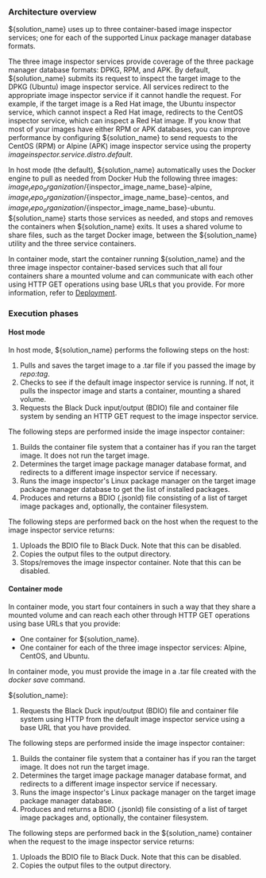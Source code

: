 ### Architecture overview

${solution_name} uses up to three container-based image inspector services; 
one for each of the supported Linux package manager database formats.

The three image inspector services provide coverage of the three package manager database formats: DPKG, RPM, and APK.
By default, ${solution_name} submits its request to inspect the target image to the DPKG (Ubuntu) image inspector service. All services 
redirect to the appropriate image inspector service if it cannot handle the request. For example,
if the target image is a Red Hat image, the Ubuntu inspector service, which cannot inspect a Red Hat image, 
redirects to the CentOS inspector
service, which can inspect a Red Hat image. If you know
that most of your images have either RPM or APK databases, you can improve performance by configuring
${solution_name} to send requests to the CentOS (RPM) or Alpine (APK) image inspector service using
the property *imageinspector.service.distro.default*.

In host mode (the default), ${solution_name} automatically uses the Docker engine to pull as
needed from Docker Hub
the following three images: ${image_repo_organization}/${inspector_image_name_base}-alpine, 
${image_repo_organization}/${inspector_image_name_base}-centos, and ${image_repo_organization}/${inspector_image_name_base}-ubuntu.
${solution_name} starts those services as needed,
and stops and removes the containers when ${solution_name} exits. It uses a shared volume to share files, such as the target Docker image,
between the ${solution_name} utility and the three service containers.

In container mode, start the container running ${solution_name} and the three image inspector container-based services such that
all four containers share a mounted volume and can communicate with each other using HTTP GET operations using base URLs that you provide.
For more information, refer to [Deployment](deployment.md).

### Execution phases

#### Host mode

In host mode, ${solution_name} performs the following steps on the host:

1. Pulls and saves the target image to a .tar file if you passed the image by *repo:tag*.
2. Checks to see if the default image inspector service is running. If not, it pulls the inspector image and
starts a container, mounting a shared volume.
3. Requests the Black Duck input/output (BDIO) file and container file system by sending an HTTP GET request to the image inspector service.

The following steps are performed inside the image inspector container:

1. Builds the container file system that a container has if you ran the target image. It does not run the target image.
2. Determines the target image package manager database format, and redirects to a different image inspector service if necessary.
3. Runs the image inspector's Linux package manager on the target image package manager database to get the list of
installed packages.
4. Produces and returns a BDIO (.jsonld) file consisting of a list of target image packages and, optionally, the container filesystem.

The following steps are performed back on the host when the request to the image inspector service returns:

1. Uploads the BDIO file to Black Duck.  Note that this can be disabled.
2. Copies the output files to the output directory.
3. Stops/removes the image inspector container.  Note that this can be disabled.

#### Container mode

In container mode, you start four containers in such a way that they share a mounted volume and can reach each other through HTTP GET operations using
base URLs that you provide:

* One container for ${solution_name}.
* One container for each of the three image inspector services: Alpine, CentOS, and Ubuntu.

In container mode, you must provide the image in a .tar file created with the *docker save* command.

${solution_name}:

1. Requests the Black Duck input/output (BDIO) file and container file system using HTTP from the default image inspector service using a 
base URL that you have provided.

The following steps are performed inside the image inspector container:

1. Builds the container file system that a container has if you ran the target image. It does not run the target image.
1. Determines the target image package manager database format, and redirects to a different image inspector service if necessary.
1. Runs the image inspector's Linux package manager on the target image package manager database.
1. Produces and returns a BDIO (.jsonld) file consisting of a list of target image packages and, optionally, the container filesystem.

The following steps are performed back in the ${solution_name} container when the request to the image inspector service returns:

1. Uploads the BDIO file to Black Duck. Note that this can be disabled.
1. Copies the output files to the output directory.
